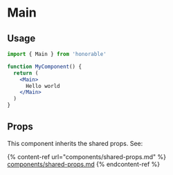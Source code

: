 # Main

## Usage

```jsx
import { Main } from 'honorable'

function MyComponent() {
  return (
    <Main>
      Hello world
    </Main>
  )
}
```

## Props

This component inherits the shared props. See:

{% content-ref url="components/shared-props.md" %}
[components/shared-props.md](components/shared-props.md)
{% endcontent-ref %}


